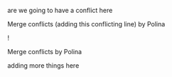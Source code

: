 
are we going to have a conflict here


Merge conflicts 
(adding this conflicting line)
by Polina

!

Merge conflicts by Polina


adding more things here

